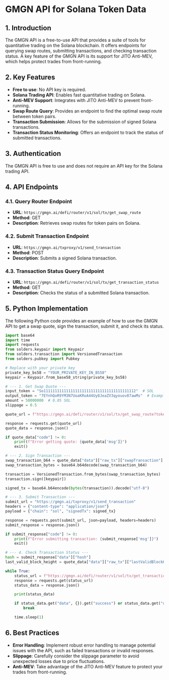 # GMGN API for Solana Token Data

## 1. Introduction

The GMGN API is a free-to-use API that provides a suite of tools for quantitative trading on the Solana blockchain. It offers endpoints for querying swap routes, submitting transactions, and checking transaction status. A key feature of the GMGN API is its support for JITO Anti-MEV, which helps protect trades from front-running.

## 2. Key Features

- **Free to use**: No API key is required.
- **Solana Trading API**: Enables fast quantitative trading on Solana.
- **Anti-MEV Support**: Integrates with JITO Anti-MEV to prevent front-running.
- **Swap Route Query**: Provides an endpoint to find the optimal swap route between token pairs.
- **Transaction Submission**: Allows for the submission of signed Solana transactions.
- **Transaction Status Monitoring**: Offers an endpoint to track the status of submitted transactions.

## 3. Authentication

The GMGN API is free to use and does not require an API key for the Solana trading API.

## 4. API Endpoints

### 4.1. Query Router Endpoint

- **URL**: `https://gmgn.ai/defi/router/v1/sol/tx/get_swap_route`
- **Method**: GET
- **Description**: Retrieves swap routes for token pairs on Solana.

### 4.2. Submit Transaction Endpoint

- **URL**: `https://gmgn.ai/txproxy/v1/send_transaction`
- **Method**: POST
- **Description**: Submits a signed Solana transaction.

### 4.3. Transaction Status Query Endpoint

- **URL**: `https://gmgn.ai/defi/router/v1/sol/tx/get_transaction_status`
- **Method**: GET
- **Description**: Checks the status of a submitted Solana transaction.

## 5. Python Implementation

The following Python code provides an example of how to use the GMGN API to get a swap quote, sign the transaction, submit it, and check its status.

```python
import base64
import time
import requests
from solders.keypair import Keypair
from solders.transaction import VersionedTransaction
from solders.pubkey import Pubkey

# Replace with your private key
private_key_bs58 = "YOUR_PRIVATE_KEY_IN_BS58"
keypair = Keypair.from_base58_string(private_key_bs58)

# --- 1. Get Swap Quote ---
input_token = "So11111111111111111111111111111111111111112"  # SOL
output_token = "7EYnhQoR9YM3N7UoaKRoA44Uy8JeaZV3qyouov87awMs"  # Example Token
amount = 50000000  # 0.05 SOL
slippage = 0.5

quote_url = f"https://gmgn.ai/defi/router/v1/sol/tx/get_swap_route?token_in_address={input_token}&token_out_address={output_token}&in_amount={amount}&from_address={keypair.pubkey()}&slippage={slippage}"

response = requests.get(quote_url)
quote_data = response.json()

if quote_data["code"] != 0:
    print(f"Error getting quote: {quote_data['msg']}")
    exit()

# --- 2. Sign Transaction ---
swap_transaction_b64 = quote_data["data"]["raw_tx"]["swapTransaction"]
swap_transaction_bytes = base64.b64decode(swap_transaction_b64)

transaction = VersionedTransaction.from_bytes(swap_transaction_bytes)
transaction.sign([keypair])

signed_tx = base64.b64encode(bytes(transaction)).decode("utf-8")

# --- 3. Submit Transaction ---
submit_url = "https://gmgn.ai/txproxy/v1/send_transaction"
headers = {"content-type": "application/json"}
payload = {"chain": "sol", "signedTx": signed_tx}

response = requests.post(submit_url, json=payload, headers=headers)
submit_response = response.json()

if submit_response["code"] != 0:
    print(f"Error submitting transaction: {submit_response['msg']}")
    exit()

# --- 4. Check Transaction Status ---
hash = submit_response["data"]["hash"]
last_valid_block_height = quote_data["data"]["raw_tx"]["lastValidBlockHeight"]

while True:
    status_url = f"https://gmgn.ai/defi/router/v1/sol/tx/get_transaction_status?hash={hash}&last_valid_height={last_valid_block_height}"
    response = requests.get(status_url)
    status_data = response.json()

    print(status_data)

    if status_data.get("data", {}).get("success") or status_data.get("data", {}).get("expired"):
        break

    time.sleep(1)

```

## 6. Best Practices

- **Error Handling**: Implement robust error handling to manage potential issues with the API, such as failed transactions or invalid responses.
- **Slippage**: Carefully consider the slippage parameter to avoid unexpected losses due to price fluctuations.
- **Anti-MEV**: Take advantage of the JITO Anti-MEV feature to protect your trades from front-running.
